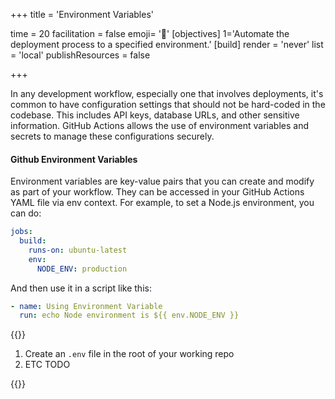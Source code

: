 +++
title = 'Environment Variables'

time = 20
facilitation = false
emoji= '🧩'
[objectives]
    1='Automate the deployment process to a specified environment.'
[build]
  render = 'never'
  list = 'local'
  publishResources = false

+++

In any development workflow, especially one that involves deployments, it's common to have configuration settings that should not be hard-coded in the codebase. This includes API keys, database URLs, and other sensitive information. GitHub Actions allows the use of environment variables and secrets to manage these configurations securely.

#### Github Environment Variables

Environment variables are key-value pairs that you can create and modify as part of your workflow. They can be accessed in your GitHub Actions YAML file via env context. For example, to set a Node.js environment, you can do:

```yaml
jobs:
  build:
    runs-on: ubuntu-latest
    env:
      NODE_ENV: production
```

And then use it in a script like this:

```yaml
- name: Using Environment Variable
  run: echo Node environment is ${{ env.NODE_ENV }}
```

{{<note type="activity" title="Try it yourself">}}

1. Create an `.env` file in the root of your working repo
1. ETC TODO

{{</note>}}
